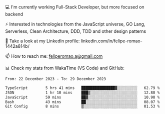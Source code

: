 💻 I'm currently working Full-Stack Developer, but more focused on backend

⚡ Interested in technologies from the JavaScript universe, GO Lang, Serverless, Clean Architecture, DDD, TDD and other design patterns

👥 Take a look at my LinkedIn profile: linkedin.com/in/felipe-romao-1442a814b/

📫 How to reach me: feliperomao.a@gmail.com

📊 Check my stats from WakaTime (VS Code) and GitHub:

<!--START_SECTION:waka-->

```txt
From: 22 December 2023 - To: 29 December 2023

TypeScript        5 hrs 41 mins   ███████████████▓░░░░░░░░░   62.79 %
JSON              1 hr 10 mins    ███▒░░░░░░░░░░░░░░░░░░░░░   12.88 %
JavaScript        59 mins         ██▓░░░░░░░░░░░░░░░░░░░░░░   10.90 %
Bash              43 mins         ██░░░░░░░░░░░░░░░░░░░░░░░   08.07 %
Git Config        8 mins          ▒░░░░░░░░░░░░░░░░░░░░░░░░   01.53 %
```

<!--END_SECTION:waka-->
